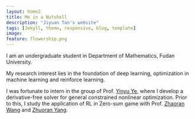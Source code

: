 ```yaml
---
layout: home2
title: Me in a Nutshell
description: "Jiyuan Tan's website"
tags: [Jekyll, theme, responsive, blog, template]
image:
feature: flowership.png
---
```


I am an undergraduate student in Department of Mathematics, Fudan University.

My research interest lies in the foundation of deep learning, optimization in machine learning and reinforce learning.

I was fortunate to intern in the group of Prof. [Yinyu Ye](https://web.stanford.edu/~yyye/), where I develop a derivative-free solver for general constrained nonlinear optimization. Prior to this, I study the application of RL in Zero-sum game with Prof. [Zhaoran Wang](https://zhaoranwang.github.io/) and [Zhuoran Yang](https://www.princeton.edu/~zy6/).
